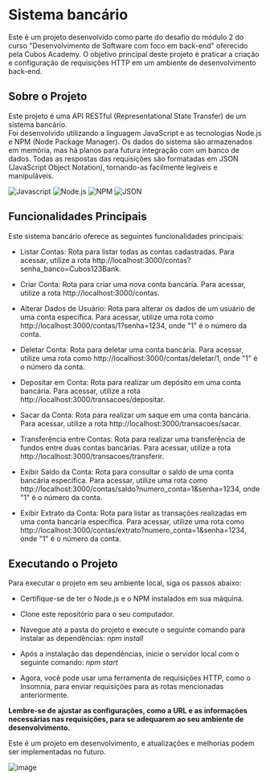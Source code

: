 # Sistema bancário

Este é um projeto desenvolvido como parte do desafio do módulo 2 do curso "Desenvolvimento de Software com foco em back-end" oferecido pela Cubos Academy. O objetivo principal deste projeto é praticar a criação e configuração de requisições HTTP em um ambiente de desenvolvimento back-end.

## Sobre o Projeto
Este projeto é uma API RESTful (Representational State Transfer) de um sistema bancário.  
Foi desenvolvido utilizando a linguagem JavaScript e as tecnologias Node.js e NPM (Node Package Manager).
Os dados do sistema são armazenados em memória, mas há planos para futura integração com um banco de dados.
Todas as respostas das requisições são formatadas em JSON (JavaScript Object Notation), tornando-as facilmente legíveis e manipuláveis.  

![Javascript](https://img.shields.io/badge/JavaScript-323330?style=for-the-badge&logo=javascript&logoColor=F7DF1E) ![Node.js](https://img.shields.io/badge/Node%20js-339933?style=for-the-badge&logo=nodedotjs&logoColor=white) ![NPM](https://img.shields.io/badge/npm-CB3837?style=for-the-badge&logo=npm&logoColor=white) ![JSON](https://img.shields.io/badge/json-5E5C5C?style=for-the-badge&logo=json&logoColor=white)

## Funcionalidades Principais
Este sistema bancário oferece as seguintes funcionalidades principais:  

- Listar Contas: Rota para listar todas as contas cadastradas. Para acessar, utilize a rota http://localhost:3000/contas?senha_banco=Cubos123Bank.

- Criar Conta: Rota para criar uma nova conta bancária. Para acessar, utilize a rota http://localhost:3000/contas.

- Alterar Dados de Usuário: Rota para alterar os dados de um usuário de uma conta específica. Para acessar, utilize uma rota como http://localhost:3000/contas/1?senha=1234, onde "1" é o número da conta.

- Deletar Conta: Rota para deletar uma conta bancária. Para acessar, utilize uma rota como http://localhost:3000/contas/deletar/1, onde "1" é o número da conta.

- Depositar em Conta: Rota para realizar um depósito em uma conta bancária. Para acessar, utilize a rota http://localhost:3000/transacoes/depositar.

- Sacar da Conta: Rota para realizar um saque em uma conta bancária. Para acessar, utilize a rota http://localhost:3000/transacoes/sacar.

- Transferência entre Contas: Rota para realizar uma transferência de fundos entre duas contas bancárias. Para acessar, utilize a rota http://localhost:3000/transacoes/transferir.

- Exibir Saldo da Conta: Rota para consultar o saldo de uma conta bancária específica. Para acessar, utilize uma rota como http://localhost:3000/contas/saldo?numero_conta=1&senha=1234, onde "1" é o número da conta.

- Exibir Extrato da Conta: Rota para listar as transações realizadas em uma conta bancária específica. Para acessar, utilize uma rota como http://localhost:3000/contas/extrato?numero_conta=1&senha=1234, onde "1" é o número da conta.

## Executando o Projeto
Para executar o projeto em seu ambiente local, siga os passos abaixo:

- Certifique-se de ter o Node.js e o NPM instalados em sua máquina.

- Clone este repositório para o seu computador.

- Navegue até a pasta do projeto e execute o seguinte comando para instalar as dependências: *npm install*
  
- Após a instalação das dependências, inicie o servidor local com o seguinte comando: *npm start*  

- Agora, você pode usar uma ferramenta de requisições HTTP, como o Insomnia, para enviar requisições para as rotas mencionadas anteriormente.  

**Lembre-se de ajustar as configurações, como a URL e as informações necessárias nas requisições, para se adequarem ao seu ambiente de desenvolvimento.**

Este é um projeto em desenvolvimento, e atualizações e melhorias podem ser implementadas no futuro.

![image](https://github.com/carolrochafloro/sistema-bancario-js/assets/127871333/a07b6596-7fc9-4814-9a99-d397bee2b250)
